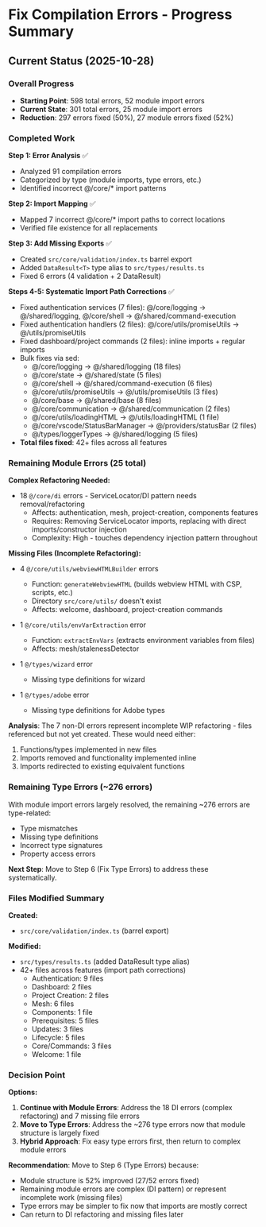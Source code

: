 # Fix Compilation Errors - Progress Summary

## Current Status (2025-10-28)

### Overall Progress
- **Starting Point**: 598 total errors, 52 module import errors
- **Current State**: 301 total errors, 25 module import errors
- **Reduction**: 297 errors fixed (50%), 27 module errors fixed (52%)

### Completed Work

**Step 1: Error Analysis** ✅
- Analyzed 91 compilation errors
- Categorized by type (module imports, type errors, etc.)
- Identified incorrect @/core/* import patterns

**Step 2: Import Mapping** ✅
- Mapped 7 incorrect @/core/* import paths to correct locations
- Verified file existence for all replacements

**Step 3: Add Missing Exports** ✅
- Created `src/core/validation/index.ts` barrel export
- Added `DataResult<T>` type alias to `src/types/results.ts`
- Fixed 6 errors (4 validation + 2 DataResult)

**Steps 4-5: Systematic Import Path Corrections** ✅
- Fixed authentication services (7 files): @/core/logging → @/shared/logging, @/core/shell → @/shared/command-execution
- Fixed authentication handlers (2 files): @/core/utils/promiseUtils → @/utils/promiseUtils
- Fixed dashboard/project commands (2 files): inline imports + regular imports
- Bulk fixes via sed:
  - @/core/logging → @/shared/logging (18 files)
  - @/core/state → @/shared/state (5 files)
  - @/core/shell → @/shared/command-execution (6 files)
  - @/core/utils/promiseUtils → @/utils/promiseUtils (3 files)
  - @/core/base → @/shared/base (8 files)
  - @/core/communication → @/shared/communication (2 files)
  - @/core/utils/loadingHTML → @/utils/loadingHTML (1 file)
  - @/core/vscode/StatusBarManager → @/providers/statusBar (2 files)
  - @/types/loggerTypes → @/shared/logging (5 files)
- **Total files fixed**: 42+ files across all features

### Remaining Module Errors (25 total)

**Complex Refactoring Needed:**
- 18 `@/core/di` errors - ServiceLocator/DI pattern needs removal/refactoring
  - Affects: authentication, mesh, project-creation, components features
  - Requires: Removing ServiceLocator imports, replacing with direct imports/constructor injection
  - Complexity: High - touches dependency injection pattern throughout

**Missing Files (Incomplete Refactoring):**
- 4 `@/core/utils/webviewHTMLBuilder` errors
  - Function: `generateWebviewHTML` (builds webview HTML with CSP, scripts, etc.)
  - Directory `src/core/utils/` doesn't exist
  - Affects: welcome, dashboard, project-creation commands
  
- 1 `@/core/utils/envVarExtraction` error
  - Function: `extractEnvVars` (extracts environment variables from files)
  - Affects: mesh/stalenessDetector
  
- 1 `@/types/wizard` error
  - Missing type definitions for wizard
  
- 1 `@/types/adobe` error
  - Missing type definitions for Adobe types

**Analysis**: The 7 non-DI errors represent incomplete WIP refactoring - files referenced but not yet created. These would need either:
1. Functions/types implemented in new files
2. Imports removed and functionality implemented inline
3. Imports redirected to existing equivalent functions

### Remaining Type Errors (~276 errors)

With module import errors largely resolved, the remaining ~276 errors are type-related:
- Type mismatches
- Missing type definitions
- Incorrect type signatures
- Property access errors

**Next Step**: Move to Step 6 (Fix Type Errors) to address these systematically.

### Files Modified Summary

**Created:**
- `src/core/validation/index.ts` (barrel export)

**Modified:**
- `src/types/results.ts` (added DataResult type alias)
- 42+ files across features (import path corrections)
  - Authentication: 9 files
  - Dashboard: 2 files
  - Project Creation: 2 files
  - Mesh: 6 files
  - Components: 1 file
  - Prerequisites: 5 files
  - Updates: 3 files
  - Lifecycle: 5 files
  - Core/Commands: 3 files
  - Welcome: 1 file

### Decision Point

**Options:**
1. **Continue with Module Errors**: Address the 18 DI errors (complex refactoring) and 7 missing file errors
2. **Move to Type Errors**: Address the ~276 type errors now that module structure is largely fixed
3. **Hybrid Approach**: Fix easy type errors first, then return to complex module errors

**Recommendation**: Move to Step 6 (Type Errors) because:
- Module structure is 52% improved (27/52 errors fixed)
- Remaining module errors are complex (DI pattern) or represent incomplete work (missing files)
- Type errors may be simpler to fix now that imports are mostly correct
- Can return to DI refactoring and missing files later

